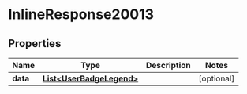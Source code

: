 # InlineResponse20013

## Properties
Name | Type | Description | Notes
------------ | ------------- | ------------- | -------------
**data** | [**List&lt;UserBadgeLegend&gt;**](UserBadgeLegend.md) |  |  [optional]
